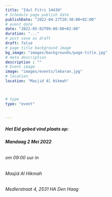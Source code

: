```yaml
---
title: "Idul Fitri 1443H"
# Schedule page publish date
publishDate: "2022-04-27T20:30:00+02:00"
# event date
date: "2022-05-02T09:00:00+02:00"
duration: "..."
# post save as draft
draft: false
# page title background image
bg_image: "images/backgrounds/page-title.jpg"
# meta description
description : ""
# Event image
image: "images/events/lebaran.jpg"
# location
location: "Masjid Al Hikmah"



# type
type: "event"


---
```


##### Het Eid gebed vind plaats op: </br>
###### <b> Mandaag 2 Mei 2022</b> </br>
###### om 09:00 uur in </br>
###### Masjid Al Hikmah </br>
###### Medlerstraat 4, 2531 HA Den Haag

